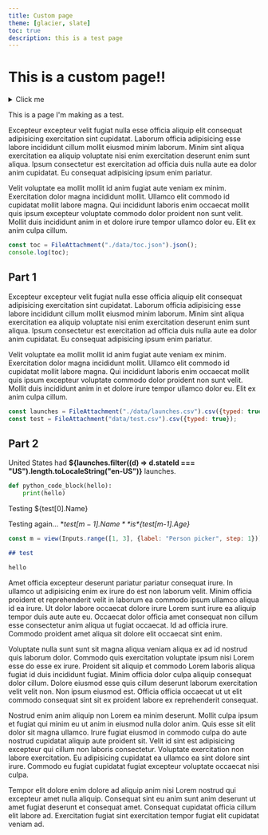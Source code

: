 ```yaml
---
title: Custom page
theme: [glacier, slate]
toc: true
description: this is a test page
---
```


# This is a custom page!!

<details>
  <summary>Click me</summary>
  This text is not visible by default.
</details>

This is a page I'm making as a test.

Excepteur excepteur velit fugiat nulla esse officia aliquip elit consequat adipisicing exercitation sint cupidatat. Laborum officia adipisicing esse labore incididunt cillum mollit eiusmod minim laborum. Minim sint aliqua exercitation ea aliquip voluptate nisi enim exercitation deserunt enim sunt aliqua. Ipsum consectetur est exercitation ad officia duis nulla aute ea dolor anim cupidatat. Eu consequat adipisicing ipsum enim pariatur.

Velit voluptate ea mollit mollit id anim fugiat aute veniam ex minim. Exercitation dolor magna incididunt mollit. Ullamco elit commodo id cupidatat mollit labore magna. Qui incididunt laboris enim occaecat mollit quis ipsum excepteur voluptate commodo dolor proident non sunt velit. Mollit duis incididunt anim in et dolore irure tempor ullamco dolor eu. Elit ex anim culpa cillum.

```js
const toc = FileAttachment("./data/toc.json").json();
console.log(toc);
```

## Part 1

Excepteur excepteur velit fugiat nulla esse officia aliquip elit consequat adipisicing exercitation sint cupidatat. Laborum officia adipisicing esse labore incididunt cillum mollit eiusmod minim laborum. Minim sint aliqua exercitation ea aliquip voluptate nisi enim exercitation deserunt enim sunt aliqua. Ipsum consectetur est exercitation ad officia duis nulla aute ea dolor anim cupidatat. Eu consequat adipisicing ipsum enim pariatur.

Velit voluptate ea mollit mollit id anim fugiat aute veniam ex minim. Exercitation dolor magna incididunt mollit. Ullamco elit commodo id cupidatat mollit labore magna. Qui incididunt laboris enim occaecat mollit quis ipsum excepteur voluptate commodo dolor proident non sunt velit. Mollit duis incididunt anim in et dolore irure tempor ullamco dolor eu. Elit ex anim culpa cillum.

```js
const launches = FileAttachment("./data/launches.csv").csv({typed: true});
const test = FileAttachment("data/test.csv").csv({typed: true});
```

## Part 2

United States had **${launches.filter((d) => d.stateId === "US").length.toLocaleString("en-US")}** launches.

```python
def python_code_block(hello):
    print(hello)
```

Testing ${test[0].Name}

Testing again... **${test[m-1].Name}** is *${test[m-1].Age}*

```js echo
const m = view(Inputs.range([1, 3], {label: "Person picker", step: 1}));
```

```md
## test

hello
```

Amet officia excepteur deserunt pariatur pariatur consequat irure. In ullamco ut adipisicing enim ex irure do est non laborum velit. Minim officia proident et reprehenderit velit in laborum ea commodo ipsum ullamco aliqua id ea irure. Ut dolor labore occaecat dolore irure Lorem sunt irure ea aliquip tempor duis aute aute eu. Occaecat dolor officia amet consequat non cillum esse consectetur anim aliqua ut fugiat occaecat. Id ad officia irure. Commodo proident amet aliqua sit dolore elit occaecat sint enim.

Voluptate nulla sunt sunt sit magna aliqua veniam aliqua ex ad id nostrud quis laborum dolor. Commodo quis exercitation voluptate ipsum nisi Lorem esse do esse ex irure. Proident sit aliquip et commodo Lorem laboris aliqua fugiat id duis incididunt fugiat. Minim officia dolor culpa aliquip consequat dolor cillum. Dolore eiusmod esse quis cillum deserunt laborum exercitation velit velit non. Non ipsum eiusmod est. Officia officia occaecat ut ut elit commodo consequat sint sit ex proident labore ex reprehenderit consequat.

Nostrud enim anim aliquip non Lorem ea minim deserunt. Mollit culpa ipsum et fugiat qui minim eu ut anim in eiusmod nulla dolor anim. Quis esse sit elit dolor sit magna ullamco. Irure fugiat eiusmod in commodo culpa do aute nostrud cupidatat aliquip aute proident sit. Velit id sint est adipisicing excepteur qui cillum non laboris consectetur. Voluptate exercitation non labore exercitation. Eu adipisicing cupidatat ea ullamco ea sint dolore sint irure. Commodo eu fugiat cupidatat fugiat excepteur voluptate occaecat nisi culpa.

Tempor elit dolore enim dolore ad aliquip anim nisi Lorem nostrud qui excepteur amet nulla aliquip. Consequat sint eu anim sunt anim deserunt ut amet fugiat deserunt et consequat amet. Consequat cupidatat officia cillum elit labore ad. Exercitation fugiat sint exercitation tempor fugiat elit cupidatat veniam ad.

